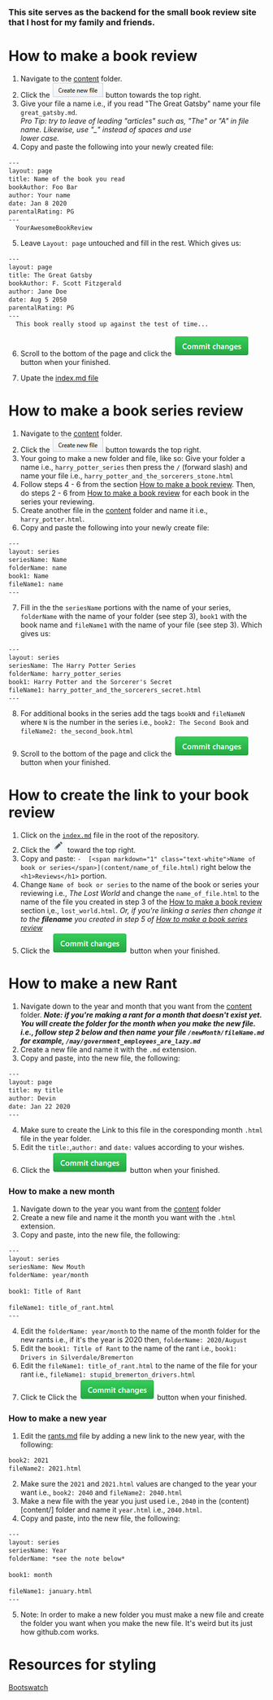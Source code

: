 ### This site serves as the backend for the small book review site that I host for my family and friends.
 

# How to make a book review   

1. Navigate to the [content](content/) folder.
2. Click the ![](https://github.com/PlacidPenguin/PlacidPenguin.github.io/blob/master/resources/create_new_file_btn.PNG) button towards the top right.
3. Give your file a name i.e., if you read "The Great Gatsby" name your file ```great_gatsby.md```.  
   *Pro Tip: try to leave of leading "articles" such as, "The" or "A" in file name. Likewise, use "_" instead of spaces and use     
   lower case.*
4. Copy and paste the following into your newly created file:
```
---
layout: page
title: Name of the book you read
bookAuthor: Foo Bar
author: Your name
date: Jan 8 2020
parentalRating: PG
---
  YourAwesomeBookReview 
```
5. Leave ```Layout: page``` untouched and fill in the rest. Which gives us:
```
---
layout: page
title: The Great Gatsby
bookAuthor: F. Scott Fitzgerald
author: Jane Doe
date: Aug 5 2050
parentalRating: PG
---
  This book really stood up against the test of time... 
```
6. Scroll to the bottom of the page and click the ![](https://github.com/PlacidPenguin/PlacidPenguin.github.io/blob/master/resources/commit_btn.PNG) button when your finished.

7. Upate the [index.md file](index.md)

# How to make a book series review
1. Navigate to the [content](content/) folder.
2. Click the ![](https://github.com/PlacidPenguin/PlacidPenguin.github.io/blob/master/resources/create_new_file_btn.PNG) button towards the top right.
3. Your going to make a new folder and file, like so: Give your folder a name i.e., ```harry_potter_series``` then press the ``` / ``` (forward slash) and name your file i.e., ```harry_potter_and_the_sorcerers_stone.html```
4. Follow steps 4 - 6 from the section [How to make a book review](#how-to-make-a-book-review). Then, do steps 2 - 6 from [How to make a book review](#how-to-make-a-book-review) for each book in the series your reviewing.
5. Create another file in the [content](content/) folder and name it i.e., ```harry_potter.html```.
6. Copy and paste the following into your newly create file: 
```
---
layout: series
seriesName: Name
folderName: name
book1: Name
fileName1: name 
---
```
7. Fill in the the ```seriesName``` portions with the name of your series, ```folderName``` with the name of your folder (see step 3), ```book1``` with the book name  and ```fileName1``` with the name of your file (see step 3). Which gives us:
```
---
layout: series
seriesName: The Harry Potter Series
folderName: harry_potter_series
book1: Harry Potter and the Sorcerer's Secret
fileName1: harry_potter_and_the_sorcerers_secret.html
---
```
8. For additional books in the series add the tags ```bookN``` and ```fileNameN``` where ```N``` is the number in the series i.e., ```book2: The Second Book``` and ```fileName2: the_second_book.html```
9. Scroll to the bottom of the page and click the ![](https://github.com/PlacidPenguin/PlacidPenguin.github.io/blob/master/resources/commit_btn.PNG) button when your finished.

# How to create the link to your book review
1. Click on the [```index.md```](index.md) file in the root of the repository.
2. Click the ![](https://github.com/PlacidPenguin/PlacidPenguin.github.io/blob/master/resources/edit_btn.PNG) toward the top right.
3. Copy and paste: ```-  [<span markdown="1" class="text-white">Name of book or series</span>](content/name_of_file.html)``` right below the ``` <h1>Reviews</h1>``` portion.
4. Change ```Name of book or series``` to the name of the book or series your reviewing i.e., *The Lost World* and change the ```name_of_file.html``` to the name of the file you created in step 3 of the [How to make a book review](#how-to-make-a-book-review) section i,e., ```lost_world.html```. 
   *Or, if you're linking a series then change it to the **filename** you created in step 5 of* 
   [*How to make a book series review*](#how-to-make-a-book-series-review)
5. Click the ![](https://github.com/PlacidPenguin/PlacidPenguin.github.io/blob/master/resources/commit_btn.PNG) button when your finished.

# How to make a new Rant
1. Navigate down to the year and month that you want from the [content](content/) folder.
 ***Note: if you're making a rant for a month that doesn't exist yet. You will create the folder for the month when you make the new file. i.e., follow step 2 below and then name your file ```/newMonth/fileName.md``` for example, ```/may/government_employees_are_lazy.md```***
2. Create a new file and name it with the ```.md``` extension.
3. Copy and paste, into the new file, the following:
```
---
layout: page
title: my title
author: Devin
date: Jan 22 2020
---
```
4. Make sure to create the Link to this file in the coresponding month ```.html``` file in the year folder.
5. Edit the ```title:```,```author:``` and ```date:``` values according to your wishes.
6. Click the ![](https://github.com/PlacidPenguin/PlacidPenguin.github.io/blob/master/resources/commit_btn.PNG) button when your finished.

### How to make a new month
1. Navigate down to the year you want from the [content](content/) folder
2. Create a new file and name it the month you want with the ```.html``` extension.
3. Copy and paste, into the new file, the following:
```
---
layout: series
seriesName: New Mouth
folderName: year/month

book1: Title of Rant

fileName1: title_of_rant.html
---
```
4. Edit the ```folderName: year/month``` to the name of the month folder for the new rants i.e., if it's the year is 2020 then, ```folderName: 2020/August```
5. Edit the ```book1: Title of Rant``` to the name of the rant i.e., ```book1: Drivers in Silverdale/Bremerton```
6. Edit the ```fileName1: title_of_rant.html``` to the name of the file for your rant i.e., ```fileName1: stupid_bremerton_drivers.html```
7. Click te Click the ![](https://github.com/PlacidPenguin/PlacidPenguin.github.io/blob/master/resources/commit_btn.PNG) button when your finished.

### How to make a new year
1. Edit the [rants.md](rants.md) file by adding a new link to the new year, with the following:
```
book2: 2021
fileName2: 2021.html
```
2. Make sure the ```2021``` and ```2021.html``` values are changed to the year your want i.e., ```book2: 2040``` and ```fileName2: 2040.html```
3. Make a new file with the year you just used i.e., ```2040``` in the (content)[content/] folder and name it ```year.html``` i.e., ```2040.html```.
4. Copy and paste, into the new file, the following:
```
---
layout: series
seriesName: Year
folderName: *see the note below*

book1: month

fileName1: january.html
---
```
5. Note: In order to make a new folder you must make a new file and create the folder you want when you make the new file. It's weird but its just how github.com works.

# Resources for styling
[Bootswatch](https://bootswatch.com/sketchy/)
